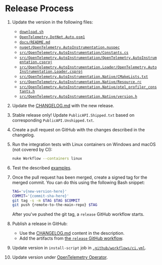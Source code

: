# Release Process

1. Update the version in the following files:

   - [`download.sh`](../download.sh)
   - [`OpenTelemetry.DotNet.Auto.psm1`](../OpenTelemetry.Dotnet.Auto.psm1)
   - [`docs/README.md`](./README.md)
   - [`nuget/OpenTelemetry.AutoInstrumentation.nuspec`](../nuget/OpenTelemetry.AutoInstrumentation.nuspec)
   - [`src/OpenTelemetry.AutoInstrumentation/Constants.cs`](../src/OpenTelemetry.AutoInstrumentation/Constants.cs)
   - [`src/OpenTelemetry.AutoInstrumentation/OpenTelemetry.AutoInstrumentation.csproj`](../src/OpenTelemetry.AutoInstrumentation/OpenTelemetry.AutoInstrumentation.csproj)
   - [`src/OpenTelemetry.AutoInstrumentation.Loader/OpenTelemetry.AutoInstrumentation.Loader.csproj`](../src/OpenTelemetry.AutoInstrumentation.Loader/OpenTelemetry.AutoInstrumentation.Loader.csproj)
   - [`src/OpenTelemetry.AutoInstrumentation.Native/CMakeLists.txt`](../src/OpenTelemetry.AutoInstrumentation.Native/CMakeLists.txt)
   - [`src/OpenTelemetry.AutoInstrumentation.Native/Resource.rc`](../src/OpenTelemetry.AutoInstrumentation.Native/Resource.rc)
   - [`src/OpenTelemetry.AutoInstrumentation.Native/otel_profiler_constants.h`](../src/OpenTelemetry.AutoInstrumentation.Native/otel_profiler_constants.h)
   - [`src/OpenTelemetry.AutoInstrumentation.Native/version.h`](../src/OpenTelemetry.AutoInstrumentation.Native/version.h)

1. Update the [CHANGELOG.md](../CHANGELOG.md) with the new release.

1. Stable release only! Update `PublicAPI.Shipped.txt` based on corresponding `PublicAPI.Unshipped.txt`.

1. Create a pull request on GitHub with the changes described in the changelog.

1. Run the integration tests with Linux containers on Windows and macOS
   (not covered by CI):

   ```bash
   nuke Workflow --containers linux
   ```

1. Test the described [examples](../examples/README.md).

1. Once the pull request has been merged, create a signed tag for the merged commit.
   You can do this using the following Bash snippet:

   ```bash
   TAG='v{new-version-here}'
   COMMIT='{commit-sha-here}'
   git tag -s -m $TAG $TAG $COMMIT
   git push {remote-to-the-main-repo} $TAG
   ```

   After you've pushed the git tag, a `release` GitHub workflow starts.

1. Publish a release in GitHub:

   - Use the [CHANGELOG.md](../CHANGELOG.md) content in the description.
   - Add the artifacts from [the `release` GitHub workflow](https://github.com/open-telemetry/opentelemetry-dotnet-instrumentation/actions/workflows/release.yml).

1. Update version in `install-script` job in [`.github/workflows/ci.yml`](../.github/workflows/ci.yml).

1. Update version under [OpenTelemetry Operator](https://github.com/open-telemetry/opentelemetry-operator/blob/main/autoinstrumentation/dotnet/version.txt).
